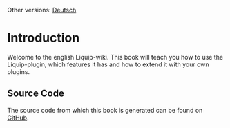 Other versions: [Deutsch](https://liquip.github.io/docs-de)

# Introduction

Welcome to the english Liquip-wiki. This book will teach you how to use the Liquip-plugin, which
features it has and how to extend it with your own plugins.

## Source Code

The source code from which this book is generated can be found
on [GitHub](https://github.com/liquip/docs-en).